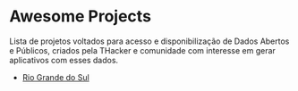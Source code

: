 # Awesome Projects 
Lista de projetos voltados para acesso e disponibilização de Dados Abertos e Públicos, criados pela THacker e comunidade com interesse em gerar aplicativos com esses dados.  
- [Rio Grande do Sul](RIO-GRANDE-DO-SUL.md)